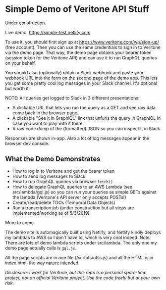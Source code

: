 # Simple Demo of Veritone API Stuff

Under construction.

Live demo: https://simple-test.netlify.com

To use it, you should first sign up at https://www.veritone.com/wp/sign-up/ (free account). Then you can use the same credentials to sign in to Veritone via the demo page. That way, the demo page obtains your bearer token (session token for the Veritone API) and can use it to run GraphQL queries on your behalf.

You should also (optionally) obtain a Slack webhook and paste your webhook URL into the form on the second page of the demo app. This lets you get some pretty cool log messages in your Slack channel. It's optional but worth it.

NOTE: All queries get logged to Slack in 3 different presentations:
- A clickable URL that lets you run the query as a GET and see raw data come back in the browser page.
- A clickable "See it in GraphiQL" link that unfurls the query in GraphiQL in case you want to play with it there.
- A raw code dump of the (formatted) JSON so you can inspect it in Slack.

Responses are shown in-app. Also a lot of log messages appear in the browser dev console. 

## What the Demo Demonstrates

- How to log in to Veritone and get the bearer token
- How to send log messages to Slack
- How to run GraphQL queries via browser `fetch()`
- How to delegate GraphQL queries to an AWS Lambda (see src/lambda/gql.js) so you can run your queries as simple GETs against the lambda (Veritone's API server only accepts POSTs!)
- Create/read/delete TDOs (Temporal Data Objects)
- Run a transcription job (under construction but all steps are implemented/working as of 5/3/2019).

More to come.

The demo site is automagically built using Netlify, and Netlify kindly deploys my lambdas to AWS so I don't have to, which is very cool indeed. Note: There are lots of demo lambda scripts under src/lambda. The only one my demo page actually calls is `gql.js`.

All the page scripts are in one file (/scripts/utils.js) and all the HTML is in index.html, the way nature intended.

*Disclosure: I work for Veritone, but this repo is a personal spare-time project, not an official Veritone project. Use the code freely but at your own risk.*
